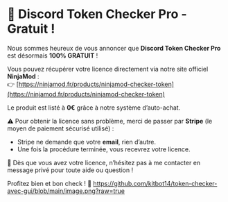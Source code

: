 # 🎉 Discord Token Checker Pro - Gratuit !

Nous sommes heureux de vous annoncer que **Discord Token Checker Pro** est désormais **100% GRATUIT** !  

Vous pouvez récupérer votre licence directement via notre site officiel **NinjaMod** :  
👉 [https://ninjamod.fr/products/ninjamod-checker-token](https://ninjamod.fr/products/ninjamod-checker-token)  

Le produit est listé à **0€** grâce à notre système d’auto-achat.  

⚠️ Pour obtenir la licence sans problème, merci de passer par **Stripe** (le moyen de paiement sécurisé utilisé) :  
- Stripe ne demande que votre **email**, rien d’autre.  
- Une fois la procédure terminée, vous recevrez votre licence.  

💬 Dès que vous avez votre licence, n’hésitez pas à me contacter en message privé pour toute aide ou question !

Profitez bien et bon check ! 🚀
https://github.com/kitbot14/token-checker-avec-gui/blob/main/image.png?raw=true
